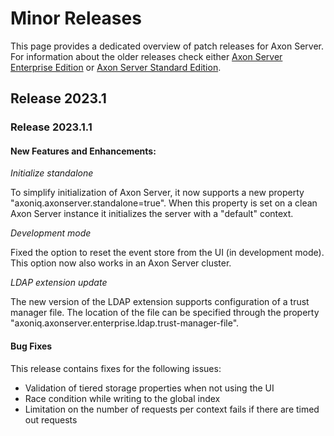 # Minor Releases

This page provides a dedicated overview of patch releases for Axon Server. For information about the
older releases check either [Axon Server Enterprise Edition](rn-asse-minor-releases.md) or [Axon Server Standard Edition](rn-asse-minor-releases.md).

## Release 2023.1

### Release 2023.1.1

#### New Features and Enhancements:

_Initialize standalone_ 

To simplify initialization of Axon Server, it now supports a new property "axoniq.axonserver.standalone=true". When this property is set on a clean Axon Server instance it initializes the server with a "default" context.

_Development mode_

Fixed the option to reset the event store from the UI (in development mode). This option now also works in an
Axon Server cluster.

_LDAP extension update_

The new version of the LDAP extension supports configuration of a trust manager file. The location of the file
can be specified through the property "axoniq.axonserver.enterprise.ldap.trust-manager-file".

#### Bug Fixes

This release contains fixes for the following issues:
- Validation of tiered storage properties when not using the UI
- Race condition while writing to the global index
- Limitation on the number of requests per context fails if there are timed out requests

